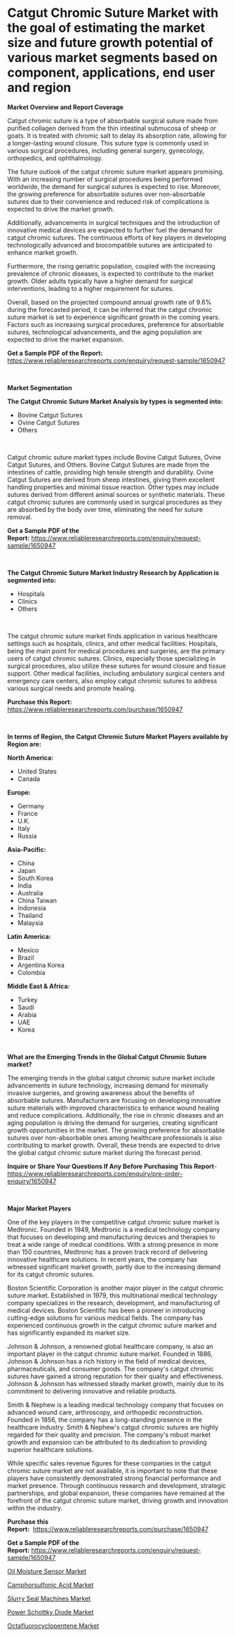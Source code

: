 <p><h1>Catgut Chromic Suture Market with the goal of estimating the market size and future growth potential of various market segments based on component, applications, end user and region</h1></p><p><strong>Market Overview and Report Coverage</strong></p>
<p><p>Catgut chromic suture is a type of absorbable surgical suture made from purified collagen derived from the thin intestinal submucosa of sheep or goats. It is treated with chromic salt to delay its absorption rate, allowing for a longer-lasting wound closure. This suture type is commonly used in various surgical procedures, including general surgery, gynecology, orthopedics, and ophthalmology.</p><p>The future outlook of the catgut chromic suture market appears promising. With an increasing number of surgical procedures being performed worldwide, the demand for surgical sutures is expected to rise. Moreover, the growing preference for absorbable sutures over non-absorbable sutures due to their convenience and reduced risk of complications is expected to drive the market growth.</p><p>Additionally, advancements in surgical techniques and the introduction of innovative medical devices are expected to further fuel the demand for catgut chromic sutures. The continuous efforts of key players in developing technologically advanced and biocompatible sutures are anticipated to enhance market growth.</p><p>Furthermore, the rising geriatric population, coupled with the increasing prevalence of chronic diseases, is expected to contribute to the market growth. Older adults typically have a higher demand for surgical interventions, leading to a higher requirement for sutures.</p><p>Overall, based on the projected compound annual growth rate of 9.6% during the forecasted period, it can be inferred that the catgut chromic suture market is set to experience significant growth in the coming years. Factors such as increasing surgical procedures, preference for absorbable sutures, technological advancements, and the aging population are expected to drive the market expansion.</p></p>
<p><strong>Get a Sample PDF of the Report:</strong> <a href="https://www.reliableresearchreports.com/enquiry/request-sample/1650947">https://www.reliableresearchreports.com/enquiry/request-sample/1650947</a></p>
<p>&nbsp;</p>
<p><strong>Market Segmentation</strong></p>
<p><strong>The Catgut Chromic Suture Market Analysis by types is segmented into:</strong></p>
<p><ul><li>Bovine Catgut Sutures</li><li>Ovine Catgut Sutures</li><li>Others</li></ul></p>
<p>&nbsp;</p>
<p><p>Catgut chromic suture market types include Bovine Catgut Sutures, Ovine Catgut Sutures, and Others. Bovine Catgut Sutures are made from the intestines of cattle, providing high tensile strength and durability. Ovine Catgut Sutures are derived from sheep intestines, giving them excellent handling properties and minimal tissue reaction. Other types may include sutures derived from different animal sources or synthetic materials. These catgut chromic sutures are commonly used in surgical procedures as they are absorbed by the body over time, eliminating the need for suture removal.</p></p>
<p><strong>Get a Sample PDF of the Report:</strong>&nbsp;<a href="https://www.reliableresearchreports.com/enquiry/request-sample/1650947">https://www.reliableresearchreports.com/enquiry/request-sample/1650947</a></p>
<p>&nbsp;</p>
<p><strong>The Catgut Chromic Suture Market Industry Research by Application is segmented into:</strong></p>
<p><ul><li>Hospitals</li><li>Clinics</li><li>Others</li></ul></p>
<p>&nbsp;</p>
<p><p>The catgut chromic suture market finds application in various healthcare settings such as hospitals, clinics, and other medical facilities. Hospitals, being the main point for medical procedures and surgeries, are the primary users of catgut chromic sutures. Clinics, especially those specializing in surgical procedures, also utilize these sutures for wound closure and tissue support. Other medical facilities, including ambulatory surgical centers and emergency care centers, also employ catgut chromic sutures to address various surgical needs and promote healing.</p></p>
<p><strong>Purchase this Report:</strong>&nbsp; <a href="https://www.reliableresearchreports.com/purchase/1650947">https://www.reliableresearchreports.com/purchase/1650947</a></p>
<p>&nbsp;</p>
<p><strong>In terms of Region, the Catgut Chromic Suture Market Players available by Region are:</strong></p>
<p>
    <p> <strong> North America: </strong>
        <ul>
            <li>United States</li>
            <li>Canada</li>
        </ul>
        </p> 
    <p> <strong> Europe: </strong>
        <ul>
            <li>Germany</li>
            <li>France</li>
            <li>U.K.</li>
            <li>Italy</li>
            <li>Russia</li>
        </ul>
        </p> 
    <p> <strong> Asia-Pacific: </strong>
        <ul>
            <li>China</li>
            <li>Japan</li>
            <li>South Korea</li>
            <li>India</li>
            <li>Australia</li>
            <li>China Taiwan</li>
            <li>Indonesia</li>
            <li>Thailand</li>
            <li>Malaysia</li>
        </ul>
        </p> 
    <p> <strong> Latin America: </strong>
        <ul>
            <li>Mexico</li>
            <li>Brazil</li>
            <li>Argentina Korea</li>
            <li>Colombia</li>
        </ul>
        </p> 
    <p> <strong> Middle East & Africa: </strong>
        <ul>
            <li>Turkey</li>
            <li>Saudi</li>
            <li>Arabia</li>
            <li>UAE</li>
            <li>Korea</li>
        </ul>
    </p>
    </p>
<p>&nbsp;</p>
<p><strong>What are the Emerging Trends in the Global Catgut Chromic Suture market?</strong></p>
<p><p>The emerging trends in the global catgut chromic suture market include advancements in suture technology, increasing demand for minimally invasive surgeries, and growing awareness about the benefits of absorbable sutures. Manufacturers are focusing on developing innovative suture materials with improved characteristics to enhance wound healing and reduce complications. Additionally, the rise in chronic diseases and an aging population is driving the demand for surgeries, creating significant growth opportunities in the market. The growing preference for absorbable sutures over non-absorbable ones among healthcare professionals is also contributing to market growth. Overall, these trends are expected to drive the global catgut chromic suture market during the forecast period.</p></p>
<p><strong>Inquire or Share Your Questions If Any Before Purchasing This Report</strong>- <a href="https://www.reliableresearchreports.com/enquiry/pre-order-enquiry/1650947">https://www.reliableresearchreports.com/enquiry/pre-order-enquiry/1650947</a></p>
<p>&nbsp;</p>
<p><strong>Major Market Players</strong></p>
<p><p>One of the key players in the competitive catgut chromic suture market is Medtronic. Founded in 1949, Medtronic is a medical technology company that focuses on developing and manufacturing devices and therapies to treat a wide range of medical conditions. With a strong presence in more than 150 countries, Medtronic has a proven track record of delivering innovative healthcare solutions. In recent years, the company has witnessed significant market growth, partly due to the increasing demand for its catgut chromic sutures.</p><p>Boston Scientific Corporation is another major player in the catgut chromic suture market. Established in 1979, this multinational medical technology company specializes in the research, development, and manufacturing of medical devices. Boston Scientific has been a pioneer in introducing cutting-edge solutions for various medical fields. The company has experienced continuous growth in the catgut chromic suture market and has significantly expanded its market size.</p><p>Johnson & Johnson, a renowned global healthcare company, is also an important player in the catgut chromic suture market. Founded in 1886, Johnson & Johnson has a rich history in the field of medical devices, pharmaceuticals, and consumer goods. The company's catgut chromic sutures have gained a strong reputation for their quality and effectiveness. Johnson & Johnson has witnessed steady market growth, mainly due to its commitment to delivering innovative and reliable products.</p><p>Smith & Nephew is a leading medical technology company that focuses on advanced wound care, arthroscopy, and orthopedic reconstruction. Founded in 1856, the company has a long-standing presence in the healthcare industry. Smith & Nephew's catgut chromic sutures are highly regarded for their quality and precision. The company's robust market growth and expansion can be attributed to its dedication to providing superior healthcare solutions.</p><p>While specific sales revenue figures for these companies in the catgut chromic suture market are not available, it is important to note that these players have consistently demonstrated strong financial performance and market presence. Through continuous research and development, strategic partnerships, and global expansion, these companies have remained at the forefront of the catgut chromic suture market, driving growth and innovation within the industry.</p></p>
<p><strong>Purchase this Report:</strong>&nbsp;&nbsp;<a href="https://www.reliableresearchreports.com/purchase/1650947">https://www.reliableresearchreports.com/purchase/1650947</a></p>
<p></p>
<p><strong>Get a Sample PDF of the Report:</strong>&nbsp;<a href="https://www.reliableresearchreports.com/enquiry/request-sample/1650947">https://www.reliableresearchreports.com/enquiry/request-sample/1650947</a></p>
<p><p><a href="https://medium.com/@ollierippin/oil-moisture-sensor-market-trends-and-market-analysis-forecasted-for-period-2023-2030-b1622aef327a">Oil Moisture Sensor Market</a></p><p><a href="https://github.com/ambrozg/Market-Research-Report-List-1/blob/main/camphorsulfonic-acid-market.md">Camphorsulfonic Acid Market</a></p><p><a href="https://medium.com/@robinrathi2023/analyzing-slurry-seal-machines-market-global-industry-perspective-and-forecast-2023-to-2030-ab7f8fcf87d2">Slurry Seal Machines Market</a></p><p><a href="https://medium.com/@devidwarnerrp23/decoding-power-schottky-diode-market-metrics-market-share-trends-and-growth-patterns-2f4cdc25156b">Power Schottky Diode Market</a></p><p><a href="https://github.com/gshchiplitsov/Market-Research-Report-List-1/blob/main/octafluorocyclopentene-market.md">Octafluorocyclopentene Market</a></p></p>